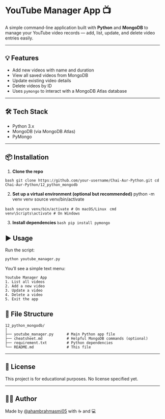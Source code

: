 # YouTube Manager App 📺

A simple command-line application built with **Python** and **MongoDB** to manage your YouTube video records — add, list, update, and delete video entries easily.

---

## 💡 Features

- Add new videos with name and duration
- View all saved videos from MongoDB
- Update existing video details
- Delete videos by ID
- Uses `pymongo` to interact with a MongoDB Atlas database

---

## 🛠️ Tech Stack

- Python 3.x
- MongoDB (via MongoDB Atlas)
- PyMongo

---

## 📦 Installation

1. **Clone the repo**

```bash git clone https://github.com/your-username/Chai-Aur-Python.git cd Chai-Aur-Python/12_python_mongodb ``` 



2. **Set up a virtual environment (optional but recommended)**
python -m venv venv
source venv/bin/activate

```bash source venv/bin/activate # On macOS/Linux ``` ```cmd venv\Scripts\activate # On Windows ```

3. **Install dependencies**
    ```bash pip install pymongo ```


## ▶️ Usage

Run the script:

```bash
python youtube_manager.py
```

You’ll see a simple text menu:

```
Youtube Manager App
1. List all videos
2. Add a new video
3. Update a video
4. Delete a video
5. Exit the app
```

## 📁 File Structure

```
12_python_mongodb/
│
├── youtube_manager.py      # Main Python app file
├── cheatsheet.md           # Helpful MongoDB commands (optional)
├── requirement.txt         # Python dependencies
└── README.md               # This file
```

---

## 📜 License

This project is for educational purposes. No license specified yet.

---

## 🙋‍♂️ Author

Made by [@ahambrahmasmi05](https://github.com/ahambrahmasmi05) with ☕ and 💻






   


